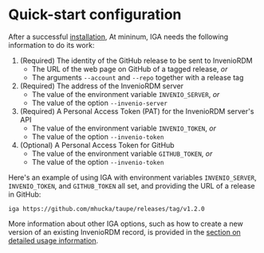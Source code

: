 # Quick-start configuration

After a successful [installation](installation.md), At mininum, IGA needs the following information to do its work:
1. (Required) The identity of the GitHub release to be sent to InvenioRDM
    * The URL of the web page on GitHub of a tagged release, _or_
    * The arguments `--account` and `--repo` together with a release tag
2. (Required) The address of the InvenioRDM server
    * The value of the environment variable `INVENIO_SERVER`, _or_
    * The value of the option `--invenio-server`
3. (Required) A Personal Access Token (PAT) for the InvenioRDM server's API
    * The value of the environment variable `INVENIO_TOKEN`, _or_
    * The value of the option `--invenio-token`
4. (Optional) A Personal Access Token for GitHub
    * The value of the environment variable `GITHUB_TOKEN`, _or_
    * The value of the option `--invenio-token`

Here's an example of using IGA with environment variables `INVENIO_SERVER`, `INVENIO_TOKEN`, and `GITHUB_TOKEN` all set, and providing the URL of a release in GitHub:
```shell
iga https://github.com/mhucka/taupe/releases/tag/v1.2.0
```

More information about other IGA options, such as how to create a new version of an existing InvenioRDM record, is provided in the [section on detailed usage information](cli-usage.md).
